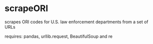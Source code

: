# scrapeORI
scrapes ORI codes for U.S. law enforcement departments from a set of URLs

requires: pandas, urllib.request, BeautifulSoup and re
